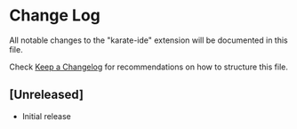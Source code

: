 # Change Log

All notable changes to the "karate-ide" extension will be documented in this file.

Check [Keep a Changelog](http://keepachangelog.com/) for recommendations on how to structure this file.

## [Unreleased]

- Initial release